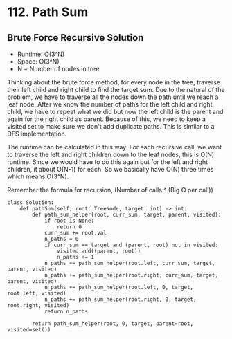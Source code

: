 # 112. Path Sum

## Brute Force Recursive Solution
- Runtime: O(3^N)
- Space: O(3^N)
- N = Number of nodes in tree

Thinking about the brute force method, for every node in the tree, traverse their left child and right child to find the target sum.
Due to the natural of the problem, we have to traverse all the nodes down the path until we reach a leaf node.
After we know the number of paths for the left child and right child, we have to repeat what we did but now the left child is the parent and again for the right child as parent.
Because of this, we need to keep a visited set to make sure we don't add duplicate paths.
This is similar to a DFS implementation.

The runtime can be calculated in this way. 
For each recursive call, we want to traverse the left and right children down to the leaf nodes, this is O(N) runtime. 
Since we would have to do this again but for the left and right children, it about O(N-1) for each.
So we basically have O(N) three times which means O(3^N).

Remember the formula for recursion, (Number of calls ^ (Big O per call))

```
class Solution:
    def pathSum(self, root: TreeNode, target: int) -> int:
        def path_sum_helper(root, curr_sum, target, parent, visited):
            if root is None:
                return 0
            curr_sum += root.val
            n_paths = 0
            if curr_sum == target and (parent, root) not in visited:
                visited.add((parent, root))
                n_paths += 1
            n_paths += path_sum_helper(root.left, curr_sum, target, parent, visited)
            n_paths += path_sum_helper(root.right, curr_sum, target, parent, visited)
            n_paths += path_sum_helper(root.left, 0, target, root.left, visited)
            n_paths += path_sum_helper(root.right, 0, target, root.right, visited)
            return n_paths
        
        return path_sum_helper(root, 0, target, parent=root, visited=set())
```
